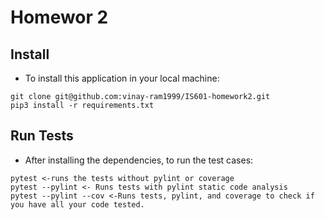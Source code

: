 # Homewor 2

## Install

* To install this application in your local machine:
```
git clone git@github.com:vinay-ram1999/IS601-homework2.git
pip3 install -r requirements.txt
```

## Run Tests

* After installing the dependencies, to run the test cases:
```
pytest <-runs the tests without pylint or coverage
pytest --pylint <- Runs tests with pylint static code analysis
pytest --pylint --cov <-Runs tests, pylint, and coverage to check if you have all your code tested.
```


